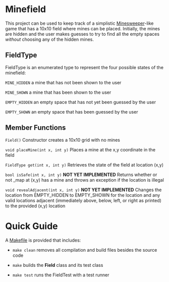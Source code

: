 # Minefield

This project can be used to keep track of a simplistic [Minesweeper](https://en.wikipedia.org/wiki/Minesweeper_%28video_game%29)-like game that has a 10x10 field where mines can be placed. Initially, the mines are hidden and the user makes guesses to try to find all the empty spaces *without* choosing any of the hidden mines.

## FieldType

FieldType is an enumerated type to represent the four possible states of the minefield:

`MINE_HIDDEN` a mine that has not been shown to the user

`MINE_SHOWN` a mine that has been shown to the user

`EMPTY_HIDDEN` an empty space that has not yet been guessed by the user

`EMPTY_SHOWN` an empty space that has been guessed by the user

## Member Functions

`Field()` Constructor creates a 10x10 grid with no mines

`void placeMine(int x, int y)` Places a mine at the x,y coordinate in the field

`FieldType get(int x, int y)` Retrieves the state of the field at location (x,y)

`bool isSafe(int x, int y)` **NOT YET IMPLEMENTED** Returns whether or not _map at (x,y) has a mine and throws an exception if the location is illegal

`void revealAdjacent(int x, int y)` **NOT YET IMPLEMENTED** Changes the location from EMPTY_HIDDEN to EMPTY_SHOWN for the location and any valid locations adjacent (immediately above, below, left, or right as printed) to the provided (x,y) location

# Quick Guide

A [Makefile](Makefile) is provided that includes:

* `make clean` removes all compilation and build files besides the source code

* `make` builds the **Field** class and its test class

* `make test` runs the FieldTest with a test runner